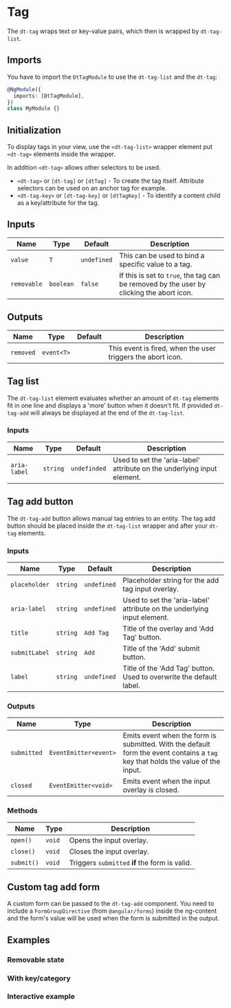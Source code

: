 # Tag

<ba-ux-snippet name="tag-intro"></ba-ux-snippet>

The `dt-tag` wraps text or key-value pairs, which then is wrapped by
`dt-tag-list`.

<ba-live-example name="DtExampleTagDefault"></ba-live-example>

## Imports

You have to import the `DtTagModule` to use the `dt-tag-list` and the `dt-tag`:

```typescript
@NgModule({
  imports: [DtTagModule],
})
class MyModule {}
```

## Initialization

To display tags in your view, use the `<dt-tag-list>` wrapper element put
`<dt-tag>` elements inside the wrapper.

In addition `<dt-tag>` allows other selectors to be used.

- `<dt-tag>` or `[dt-tag]` or `[dtTag]` - To create the tag itself. Attribute
  selectors can be used on an anchor tag for example.
- `<dt-tag-key>` or `[dt-tag-key]` or `[dtTagKey]` - To identify a content child
  as a key/attribute for the tag.

## Inputs

| Name        | Type      | Default     | Description                                                                              |
| ----------- | --------- | ----------- | ---------------------------------------------------------------------------------------- |
| `value`     | `T`       | `undefined` | This can be used to bind a specific value to a tag.                                      |
| `removable` | `boolean` | `false`     | If this is set to `true`, the tag can be removed by the user by clicking the abort icon. |

## Outputs

| Name      | Type       | Default | Description                                                 |
| --------- | ---------- | ------- | ----------------------------------------------------------- |
| `removed` | `event<T>` |         | This event is fired, when the user triggers the abort icon. |

## Tag list

The `dt-tag-list` element evaluates whether an amount of `dt-tag` elements fit
in one line and displays a 'more' button when it doesn't fit. If provided
`dt-tag-add` will always be displayed at the end of the `dt-tag-list`.

### Inputs

| Name         | Type     | Default      | Description                                                             |
| ------------ | -------- | ------------ | ----------------------------------------------------------------------- |
| `aria-label` | `string` | `undefinded` | Used to set the 'aria-label' attribute on the underlying input element. |

## Tag add button

The `dt-tag-add` button allows manual tag entries to an entity. The tag add
button should be placed inside the `dt-tag-list` wrapper and after your `dt-tag`
elements.

<ba-live-example name="DtExampleTagListWithTagAdd"></ba-live-example>

### Inputs

| Name          | Type     | Default     | Description                                                             |
| ------------- | -------- | ----------- | ----------------------------------------------------------------------- |
| `placeholder` | `string` | `undefined` | Placeholder string for the add tag input overlay.                       |
| `aria-label`  | `string` | `undefined` | Used to set the 'aria-label' attribute on the underlying input element. |
| `title`       | `string` | `Add Tag`   | Title of the overlay and 'Add Tag' button.                              |
| `submitLabel` | `string` | `Add`       | Title of the 'Add' submit button.                                       |
| `label`       | `string` | `undefined` | Title of the 'Add Tag' button. Used to overwrite the default label.     |

### Outputs

| Name        | Type                  | Description                                                                                                                     |
| ----------- | --------------------- | ------------------------------------------------------------------------------------------------------------------------------- |
| `submitted` | `EventEmitter<event>` | Emits event when the form is submitted. With the default form the event contains a `tag` key that holds the value of the input. |
| `closed`    | `EventEmitter<void>`  | Emits event when the input overlay is closed.                                                                                   |

### Methods

| Name       | Type   | Description                                    |
| ---------- | ------ | ---------------------------------------------- |
| `open()`   | `void` | Opens the input overlay.                       |
| `close()`  | `void` | Closes the input overlay.                      |
| `submit()` | `void` | Triggers `submitted` **if** the form is valid. |

## Custom tag add form

A custom form can be passed to the `dt-tag-add` component. You need to include a
`FormGroupDirective` (from `@angular/forms`) inside the ng-content and the
form's value will be used when the form is submitted in the output.

<ba-live-example name="DtExampleCustomAddFormTag"></ba-live-example>

## Examples

### Removable state

<ba-live-example name="DtExampleTagRemovable"></ba-live-example>

### With key/category

<ba-live-example name="DtExampleTagKey"></ba-live-example>

### Interactive example

<ba-live-example name="DtExampleTagInteractive"></ba-live-example>
